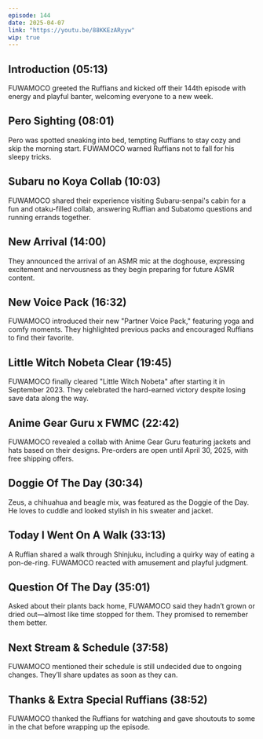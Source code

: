 ```yaml
---
episode: 144
date: 2025-04-07
link: "https://youtu.be/88KKEzARyyw"
wip: true
---
```


## Introduction (05:13)

FUWAMOCO greeted the Ruffians and kicked off their 144th episode with energy and playful banter, welcoming everyone to a new week.

## Pero Sighting (08:01)

Pero was spotted sneaking into bed, tempting Ruffians to stay cozy and skip the morning start. FUWAMOCO warned Ruffians not to fall for his sleepy tricks.

## Subaru no Koya Collab (10:03)

FUWAMOCO shared their experience visiting Subaru-senpai's cabin for a fun and otaku-filled collab, answering Ruffian and Subatomo questions and running errands together.

## New Arrival (14:00)

They announced the arrival of an ASMR mic at the doghouse, expressing excitement and nervousness as they begin preparing for future ASMR content.

## New Voice Pack (16:32)

FUWAMOCO introduced their new "Partner Voice Pack," featuring yoga and comfy moments. They highlighted previous packs and encouraged Ruffians to find their favorite.

## Little Witch Nobeta Clear (19:45)

FUWAMOCO finally cleared "Little Witch Nobeta" after starting it in September 2023. They celebrated the hard-earned victory despite losing save data along the way.

## Anime Gear Guru x FWMC (22:42)

FUWAMOCO revealed a collab with Anime Gear Guru featuring jackets and hats based on their designs. Pre-orders are open until April 30, 2025, with free shipping offers.

## Doggie Of The Day (30:34)

Zeus, a chihuahua and beagle mix, was featured as the Doggie of the Day. He loves to cuddle and looked stylish in his sweater and jacket.

## Today I Went On A Walk (33:13)

A Ruffian shared a walk through Shinjuku, including a quirky way of eating a pon-de-ring. FUWAMOCO reacted with amusement and playful judgment.

## Question Of The Day (35:01)

Asked about their plants back home, FUWAMOCO said they hadn’t grown or dried out—almost like time stopped for them. They promised to remember them better.

## Next Stream & Schedule (37:58)

FUWAMOCO mentioned their schedule is still undecided due to ongoing changes. They’ll share updates as soon as they can.

## Thanks & Extra Special Ruffians (38:52)

FUWAMOCO thanked the Ruffians for watching and gave shoutouts to some in the chat before wrapping up the episode.
